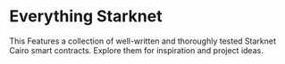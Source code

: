 # Everything Starknet

This Features a collection of well-written and thoroughly tested Starknet Cairo smart contracts. Explore them for inspiration and project ideas.
